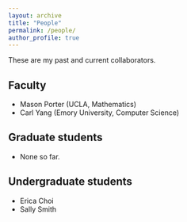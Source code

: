 ```yaml
---
layout: archive
title: "People"
permalink: /people/
author_profile: true
---
```


These are my past and current collaborators.

## Faculty
* Mason Porter (UCLA, Mathematics)
* Carl Yang (Emory University, Computer Science)

## Graduate students
* None so far.

## Undergraduate students
* Erica Choi
* Sally Smith
